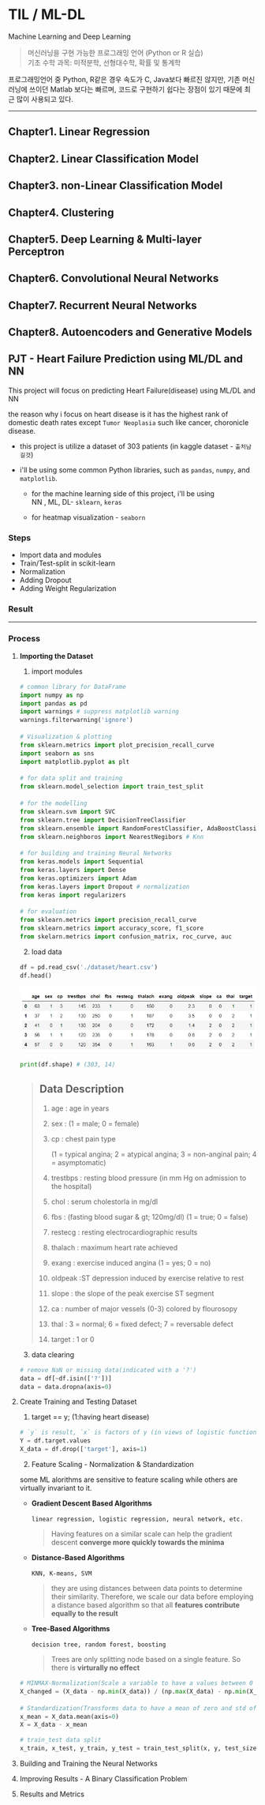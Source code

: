 # TIL / ML-DL
Machine Learning and Deep Learning
<br>

> 머신러닝을 구현 가능한 프로그래밍 언어 (Python or R 실습)  
> 기초 수학 과목: 미적분학, 선형대수학, 확률 및 통계학

프로그래밍언어 중 Python, R같은 경우 속도가 C, Java보다 빠르진 않지만, 기존 머신러닝에 쓰이던 Matlab 보다는 빠르며, 코드로 구현하기 쉽다는 장점이 있기 때문에 최근 많이 사용되고 있다.

---

## Chapter1. Linear Regression



## Chapter2. Linear Classification Model



## Chapter3. non-Linear Classification Model



## Chapter4. Clustering



## Chapter5. Deep Learning & Multi-layer Perceptron



## Chapter6. Convolutional Neural Networks



## Chapter7. Recurrent Neural Networks



## Chapter8. Autoencoders and Generative Models







## PJT -  Heart Failure Prediction using ML/DL and NN

This project will focus on predicting Heart Failure(disease) using ML/DL and NN

the reason  why i focus on heart disease is it has the highest rank of domestic death rates except `Tumor Neoplasia`  such like cancer, choronicle disease.

- this project is utilize a dataset of 303 patients (in kaggle dataset - `출처남길것`)

- i'll be using some common Python libraries, such as `pandas`, `numpy`, and `matplotlib`.

  - for the machine learning side of this project, i'll be using	
    NN , ML, DL-  `sklearn`, `keras`

  - for heatmap visualization - `seaborn` 



### Steps

- Import data and modules
- Train/Test-split in scikit-learn
- Normalization
- Adding Dropout
- Adding Weight Regularization



### Result



---

### Process

1. **Importing the Dataset**

   1) import modules

   ```python
   # common library for DataFrame
   import numpy as np
   import pandas as pd
   import warnings # suppress matplotlib warning
   warnings.filterwarning('ignore') 
   
   # Visualization & plotting
   from sklearn.metrics import plot_precision_recall_curve
   import seaborn as sns
   import matplotlib.pyplot as plt
   
   # for data split and training
   from sklearn.model_selection import train_test_split
   
   # for the modelling
   from sklearn.svm import SVC
   from sklearn.tree import DecisionTreeClassifier
   from sklearn.ensemble import RandomForestClassifier, AdaBoostClassifier
   from sklearn.neighboros import NearestNegibors # Knn
   
   # for building and training Neural Networks
   from keras.models import Sequential
   from keras.layers import Dense
   from keras.optimizers import Adam
   from keras.layers import Dropout # normalization
   from keras import regularizers
   
   # for evaluation
   from sklearn.metrics import precision_recall_curve
   from sklearn.metrics import accuracy_score, f1_score
   from skelarn.metrics import confusion_matrix, roc_curve, auc
   ```

   

   2) load data

   ```python
   df = pd.read_csv('./dataset/heart.csv')
   df.head()
   ```

   ![heart_df_head](.\Dataset\images\heart_df_head.jpg)

   ```python
   print(df.shape) # (303, 14)
   ```

   

   >## Data Description
   >
   >1. age : age in years
   >
   >2. sex : (1 = male; 0 = female)
   >
   >3. cp : chest pain type
   >
   >    (1 = typical angina; 2 = atypical angina; 3 = non-anginal pain; 4 = asymptomatic)
   >
   >4. trestbps : resting blood pressure (in mm Hg on admission to the hospital)
   >
   >5. chol : serum cholestorla in mg/dl
   >
   >6. fbs : (fasting blood sugar & gt; 120mg/dl) (1 = true; 0 = false)
   >
   >7. restecg : resting electrocardiographic results
   >
   >8. thalach : maximum heart rate achieved
   >
   >9. exang : exercise induced angina (1 = yes; 0 = no)
   >
   >10. oldpeak :ST depression induced by exercise relative to rest
   >
   >11. slope : the slope of the peak exercise ST segment
   >
   >12. ca : number of major vessels (0-3) colored by flourosopy
   >
   >13. thal : 3 = normal; 6 = fixed defect; 7 = reversable defect
   >
   >14. target : 1 or 0

   

   3) data clearing

   ```python
   # remove NaN or missing data(indicated with a '?')
   data = df[~df.isin(['?'])]
   data = data.dropna(axis=0)
   ```

   

2. Create Training and Testing Dataset

   1) target == y; (1:having heart disease)

   ```python
   # `y` is result, `x` is factors of y (in views of logistic function)
   Y = df.target.values
   X_data = df.drop(['target'], axis=1)
   ```

   

   2) Feature Scaling -  Normalization & Standardization

   some ML alorithms are sensitive to feature scaling while others are virtually invariant to it.

    - **Gradient Descent Based Algorithms** 

      `linear regression, logistic regression, neural network, etc.`

      > Having features on a similar scale can help the gradient descent **converge more quickly towards the minima**

   - **Distance-Based Algorithms**

     `KNN, K-means, SVM`

     > they are using distances between data points to determine their similarity. Therefore, we scale our data before employing a distance based algorithm so that all **features contribute equally to the result**

   - **Tree-Based Algorithms**

     `decision tree, random forest, boosting `

     > Trees are only splitting node based on a single feature.  So there is **virturally no effect**

     

   ```python
   # MINMAX-Normalization(Scale a variable to have a values between 0 and 1)
   X_changed = (X_data - np.min(X_data)) / (np.max(X_data) - np.min(X_data))
   
   # Standardization(Transforms data to have a mean of zero and std of 1)
   x_mean = X_data.mean(axis=0)
   X = X_data - x_mean
   
   ```

   

   ```python
   # train_test data split
   x_train, x_test, y_train, y_test = train_test_split(x, y, test_size=0.2, random_state = 0)
   ```

   

3. Building and Training the Neural Networks

   

4. Improving Results - A Binary Classification Problem

   

5. Results and Metrics